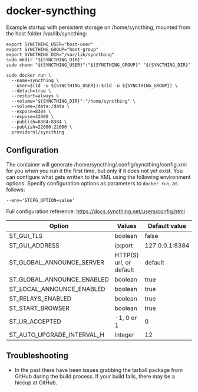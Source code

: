 # docker-syncthing

Example startup with persistent storage on /home/syncthing, mounted from
the host folder /var/lib/syncthing:

```
export SYNCTHING_USER="host-user"
export SYNCTHING_GROUP="host-group"
export SYNCTHING_DIR="/var/lib/syncthing"
sudo mkdir "${SYNCTHING_DIR}"
sudo chown "${SYNCTHING_USER}":"${SYNCTHING_GROUP}" "${SYNCTHING_DIR}"

sudo docker run \
  --name=syncthing \
  --user=$(id -u ${SYNCTHING_USER}):$(id -u ${SYNCTHING_GROUP}) \
  --detach=true \
  --restart=always \
  --volume="${SYNCTHING_DIR}":"/home/syncthing" \
  --volume=/data:/data \
  --expose=8384 \
  --expose=22000 \
  --publish=8384:8384 \
  --publish=22000:22000 \
  providernl/syncthing
```

## Configuration

The container will generate /home/syncthing/.config/syncthing/config.xml for you
when you run it the first time, but only if it does not yet exist. You can
configure what gets written to the XML using the following environment options.
Specify configuration options as parameters to `docker run`, as follows:

```
--env='STCFG_OPTION=value'
```

Full configuration reference: https://docs.syncthing.net/users/config.html

| Option                                        | Values                       | Default value         |
|-----------------------------------------------|------------------------------|-----------------------|
| ST_GUI_TLS                                    | boolean                      | false                 |
| ST_GUI_ADDRESS                                | ip:port                      | 127.0.0.1:8384        |
| ST_GLOBAL_ANNOUNCE_SERVER                     | HTTP(S) url, or default      | default               |
| ST_GLOBAL_ANNOUNCE_ENABLED                    | boolean                      | true                  |
| ST_LOCAL_ANNOUNCE_ENABLED                     | boolean                      | true                  |
| ST_RELAYS_ENABLED                             | boolean                      | true                  |
| ST_START_BROWSER                              | boolean                      | true                  |
| ST_UR_ACCEPTED                                | -1, 0 or 1                   | 0                     |
| ST_AUTO_UPGRADE_INTERVAL_H                    | integer                      | 12                    |


## Troubleshooting

- In the past there have been issues grabbing the tarball package from GitHub
during the build process. If your build fails, there may be a hiccup at GitHub.
